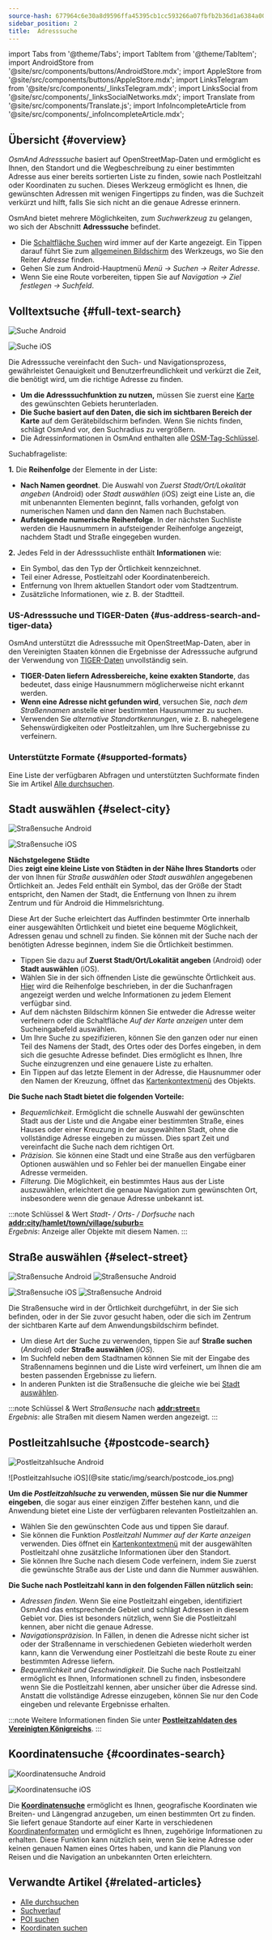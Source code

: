 ```yaml
---
source-hash: 677964c6e30a8d9596ffa45395cb1cc593266a07fbfb2b36d1a6384a00432d7d
sidebar_position: 2
title:  Adresssuche
---
```

import Tabs from '@theme/Tabs';
import TabItem from '@theme/TabItem';
import AndroidStore from '@site/src/components/buttons/AndroidStore.mdx';
import AppleStore from '@site/src/components/buttons/AppleStore.mdx';
import LinksTelegram from '@site/src/components/_linksTelegram.mdx';
import LinksSocial from '@site/src/components/_linksSocialNetworks.mdx';
import Translate from '@site/src/components/Translate.js';
import InfoIncompleteArticle from '@site/src/components/_infoIncompleteArticle.mdx';


<InfoIncompleteArticle/>

## Übersicht {#overview}

*OsmAnd Adresssuche* basiert auf OpenStreetMap-Daten und ermöglicht es Ihnen, den Standort und die Wegbeschreibung zu einer bestimmten Adresse aus einer bereits sortierten Liste zu finden, sowie nach Postleitzahl oder Koordinaten zu suchen. Dieses Werkzeug ermöglicht es Ihnen, die gewünschten Adressen mit wenigen Fingertipps zu finden, was die Suchzeit verkürzt und hilft, falls Sie sich nicht an die genaue Adresse erinnern.

OsmAnd bietet mehrere Möglichkeiten, zum *Suchwerkzeug* zu gelangen, wo sich der Abschnitt **Adresssuche** befindet.

- Die [Schaltfläche Suchen](../widgets/map-buttons.md#search) wird immer auf der Karte angezeigt. Ein Tippen darauf führt Sie zum [allgemeinen Bildschirm](#full-text-search) des Werkzeugs, wo Sie den Reiter *Adresse* finden.
- Gehen Sie zum Android-Hauptmenü *Menü → Suchen → Reiter Adresse*.
- Wenn Sie eine Route vorbereiten, tippen Sie auf *Navigation → Ziel festlegen → Suchfeld*.


## Volltextsuche {#full-text-search}

<Tabs groupId="operating-systems" queryString="current-os">

<TabItem value="android" label="Android">

![Suche Android](@site/static/img/search/search_address_2_andr.png)

</TabItem>

<TabItem value="ios" label="iOS">

![Suche iOS](@site/static/img/search/street_search_ios.png)

</TabItem>

</Tabs>

Die Adresssuche vereinfacht den Such- und Navigationsprozess, gewährleistet Genauigkeit und Benutzerfreundlichkeit und verkürzt die Zeit, die benötigt wird, um die richtige Adresse zu finden.

- **Um die Adresssuchfunktion zu nutzen,** müssen Sie zuerst eine [Karte](../start-with/download-maps.md) des gewünschten Gebiets herunterladen.
- **Die Suche basiert auf den Daten, die sich im sichtbaren Bereich der Karte** auf dem Gerätebildschirm befinden. Wenn Sie nichts finden, schlägt OsmAnd vor, den Suchradius zu vergrößern.
- Die Adressinformationen in OsmAnd enthalten alle [OSM-Tag-Schlüssel](https://wiki.openstreetmap.org/w/index.php?title=Key:addr).


Suchabfrageliste:

**1.** Die **Reihenfolge** der Elemente in der Liste:

- **Nach Namen geordnet**. Die Auswahl von *Zuerst Stadt/Ort/Lokalität angeben* (Android) oder *Stadt auswählen* (iOS) zeigt eine Liste an, die mit unbenannten Elementen beginnt, falls vorhanden, gefolgt von numerischen Namen und dann den Namen nach Buchstaben.
- **Aufsteigende numerische Reihenfolge**. In der nächsten Suchliste werden die Hausnummern in aufsteigender Reihenfolge angezeigt, nachdem Stadt und Straße eingegeben wurden.

**2.** Jedes Feld in der Adresssuchliste enthält **Informationen** wie:

- Ein Symbol, das den Typ der Örtlichkeit kennzeichnet.
- Teil einer Adresse, Postleitzahl oder Koordinatenbereich.
- Entfernung von Ihrem aktuellen Standort oder vom Stadtzentrum.
- Zusätzliche Informationen, wie z. B. der Stadtteil.


### US-Adresssuche und TIGER-Daten {#us-address-search-and-tiger-data}

OsmAnd unterstützt die Adresssuche mit OpenStreetMap-Daten, aber in den Vereinigten Staaten können die Ergebnisse der Adresssuche aufgrund der Verwendung von [TIGER-Daten](https://wiki.openstreetmap.org/wiki/TIGER) unvollständig sein.

- **TIGER-Daten liefern Adressbereiche, keine exakten Standorte**, das bedeutet, dass einige Hausnummern möglicherweise nicht erkannt werden.
- **Wenn eine Adresse nicht gefunden wird**, versuchen Sie, *nach dem Straßennamen* anstelle einer bestimmten Hausnummer zu suchen.
- Verwenden Sie *alternative Standortkennungen*, wie z. B. nahegelegene Sehenswürdigkeiten oder Postleitzahlen, um Ihre Suchergebnisse zu verfeinern.


### Unterstützte Formate {#supported-formats}

Eine Liste der verfügbaren Abfragen und unterstützten Suchformate finden Sie im Artikel [Alle durchsuchen](./search-all.md#basic-queries).


## Stadt auswählen {#select-city}

<Tabs groupId="operating-systems" queryString="current-os">

<TabItem value="android" label="Android">

![Straßensuche Android](@site/static/img/search/town_search_android.png)

</TabItem>

<TabItem value="ios" label="iOS">

![Straßensuche iOS](@site/static/img/search/town_search_ios.png)

</TabItem>

</Tabs>

**Nächstgelegene Städte**  
    Dies **zeigt eine kleine Liste von Städten in der Nähe Ihres Standorts** oder der von Ihnen für *Straße auswählen* oder *Stadt auswählen* angegebenen Örtlichkeit an. Jedes Feld enthält ein Symbol, das der Größe der Stadt entspricht, den Namen der Stadt, die Entfernung von Ihnen zu ihrem Zentrum und für Android die Himmelsrichtung.

Diese Art der Suche erleichtert das Auffinden bestimmter Orte innerhalb einer ausgewählten Örtlichkeit und bietet eine bequeme Möglichkeit, Adressen genau und schnell zu finden. Sie können mit der Suche nach der benötigten Adresse beginnen, indem Sie die Örtlichkeit bestimmen.

- Tippen Sie dazu auf **Zuerst Stadt/Ort/Lokalität angeben** (Android) oder **Stadt auswählen** (iOS).
- Wählen Sie in der sich öffnenden Liste die gewünschte Örtlichkeit aus. [Hier](#full-text-search) wird die Reihenfolge beschrieben, in der die Suchanfragen angezeigt werden und welche Informationen zu jedem Element verfügbar sind.
- Auf dem nächsten Bildschirm können Sie entweder die Adresse weiter verfeinern oder die Schaltfläche *Auf der Karte anzeigen* unter dem Sucheingabefeld auswählen.
- Um Ihre Suche zu spezifizieren, können Sie den ganzen oder nur einen Teil des Namens der Stadt, des Ortes oder des Dorfes eingeben, in dem sich die gesuchte Adresse befindet. Dies ermöglicht es Ihnen, Ihre Suche einzugrenzen und eine genauere Liste zu erhalten.
- Ein Tippen auf das letzte Element in der Adresse, die Hausnummer oder den Namen der Kreuzung, öffnet das [Kartenkontextmenü](../map/map-context-menu.md#select-an-object-single-tap) des Objekts.

**Die Suche nach Stadt bietet die folgenden Vorteile:**

- *Bequemlichkeit*. Ermöglicht die schnelle Auswahl der gewünschten Stadt aus der Liste und die Angabe einer bestimmten Straße, eines Hauses oder einer Kreuzung in der ausgewählten Stadt, ohne die vollständige Adresse eingeben zu müssen. Dies spart Zeit und vereinfacht die Suche nach dem richtigen Ort.
- *Präzision.* Sie können eine Stadt und eine Straße aus den verfügbaren Optionen auswählen und so Fehler bei der manuellen Eingabe einer Adresse vermeiden.
- *Filterung.* Die Möglichkeit, ein bestimmtes Haus aus der Liste auszuwählen, erleichtert die genaue Navigation zum gewünschten Ort, insbesondere wenn die genaue Adresse unbekannt ist.

:::note Schlüssel & Wert
*Stadt- / Orts- / Dorfsuche* nach [**addr:city/hamlet/town/village/suburb=**](https://wiki.openstreetmap.org/w/index.php?title=Key:addr)  
*Ergebnis*: Anzeige aller Objekte mit diesem Namen.
:::


## Straße auswählen {#select-street}

<Tabs groupId="operating-systems" queryString="current-os">

<TabItem value="android" label="Android">

![Straßensuche Android](@site/static/img/search/street_search.png) ![Straßensuche Android](@site/static/img/search/street_search_1.png)

</TabItem>

<TabItem value="ios" label="iOS">

![Straßensuche iOS](@site/static/img/search/address_street_search_3_ios.png) ![Straßensuche Android](@site/static/img/search/address_street_search_4_ios.png)

</TabItem>

</Tabs>

Die Straßensuche wird in der Örtlichkeit durchgeführt, in der Sie sich befinden, oder in der Sie zuvor gesucht haben, oder die sich im Zentrum der sichtbaren Karte auf dem Anwendungsbildschirm befindet.

- Um diese Art der Suche zu verwenden, tippen Sie auf **Straße suchen** (*Android*) oder **Straße auswählen** (*iOS*).
- Im Suchfeld neben dem Stadtnamen können Sie mit der Eingabe des Straßennamens beginnen und die Liste wird verfeinert, um Ihnen die am besten passenden Ergebnisse zu liefern.
- In anderen Punkten ist die Straßensuche die gleiche wie bei [Stadt auswählen](#select-city).

:::note Schlüssel & Wert
*Straßensuche* nach [**addr:street=**](https://wiki.openstreetmap.org/w/index.php?title=Key:addr)  
*Ergebnis*: alle Straßen mit diesem Namen werden angezeigt.
:::


## Postleitzahlsuche {#postcode-search}

<Tabs groupId="operating-systems" queryString="current-os">

<TabItem value="android" label="Android">

![Postleitzahlsuche Android](@site/static/img/search/postcode_android.png)

</TabItem>

<TabItem value="ios" label="iOS">

![Postleitzahlsuche iOS](@site static/img/search/postcode_ios.png)

</TabItem>

</Tabs>

**Um die *Postleitzahlsuche* zu verwenden, müssen Sie nur die Nummer eingeben**, die sogar aus einer einzigen Ziffer bestehen kann, und die Anwendung bietet eine Liste der verfügbaren relevanten Postleitzahlen an.

- Wählen Sie den gewünschten Code aus und tippen Sie darauf.
- Sie können die Funktion *Postleitzahl *Nummer* auf der Karte anzeigen* verwenden. Dies öffnet ein [Kartenkontextmenü](../map/map-context-menu.md#select-an-object-single-tap) mit der ausgewählten Postleitzahl ohne zusätzliche Informationen über den Standort.
- Sie können Ihre Suche nach diesem Code verfeinern, indem Sie zuerst die gewünschte Straße aus der Liste und dann die Nummer auswählen.

**Die Suche nach Postleitzahl kann in den folgenden Fällen nützlich sein:**

- *Adressen finden*. Wenn Sie eine Postleitzahl eingeben, identifiziert OsmAnd das entsprechende Gebiet und schlägt Adressen in diesem Gebiet vor. Dies ist besonders nützlich, wenn Sie die Postleitzahl kennen, aber nicht die genaue Adresse.
- *Navigationspräzision*. In Fällen, in denen die Adresse nicht sicher ist oder der Straßenname in verschiedenen Gebieten wiederholt werden kann, kann die Verwendung einer Postleitzahl die beste Route zu einer bestimmten Adresse liefern.
- *Bequemlichkeit und Geschwindigkeit*. Die Suche nach Postleitzahl ermöglicht es Ihnen, Informationen schnell zu finden, insbesondere wenn Sie die Postleitzahl kennen, aber unsicher über die Adresse sind. Anstatt die vollständige Adresse einzugeben, können Sie nur den Code eingeben und relevante Ergebnisse erhalten.

:::note
Weitere Informationen finden Sie unter **[Postleitzahldaten des Vereinigten Königreichs](https://github.com/hvdwolf/OsmAnd-UKpostcodes/releases)**.
:::


## Koordinatensuche {#coordinates-search}

<Tabs groupId="operating-systems" queryString="current-os">

<TabItem value="android" label="Android">

![Koordinatensuche Android](@site/static/img/search/coordinates_search_android.png)

</TabItem>

<TabItem value="ios" label="iOS">

![Koordinatensuche iOS](@site/static/img/search/coordinates_search_ios.png)

</TabItem>

</Tabs>

Die [**Koordinatensuche**](../search/search-coordinates.md) ermöglicht es Ihnen, geografische Koordinaten wie Breiten- und Längengrad anzugeben, um einen bestimmten Ort zu finden. Sie liefert genaue Standorte auf einer Karte in verschiedenen [Koordinatenformaten](../search/search-coordinates.md#coordinate-format) und ermöglicht es Ihnen, zugehörige Informationen zu erhalten. Diese Funktion kann nützlich sein, wenn Sie keine Adresse oder keinen genauen Namen eines Ortes haben, und kann die Planung von Reisen und die Navigation an unbekannten Orten erleichtern.


## Verwandte Artikel {#related-articles}

- [Alle durchsuchen](./search-all.md)
- [Suchverlauf](./search-history.md)
- [POI suchen](./search-poi.md)
- [Koordinaten suchen](./search-coordinates.md)